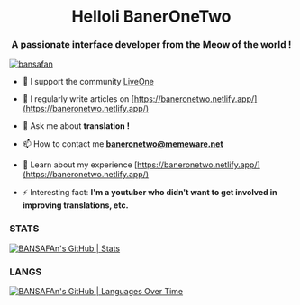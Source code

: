 <h1 align="center">Helloli BanerOneTwo</h1>
<h3 align="center">A passionate interface developer from the Meow of the world !</h3>

<p align="left"> <a href="https://github.com/ryo-ma/github-profile-trophy"><img src="https://github-profile-tropy.vercel.app /?username=bansafan" alt="bansafan" /></a> </p>

- 🤝 I support the community [LiveOne](nyam.com)

- 📝 I regularly write articles on [https://baneronetwo.netlify.app/](https://baneronetwo.netlify.app/)

- 💬 Ask me about **translation !**

- 📫 How to contact me **baneronetwo@memeware.net**

- 📄 Learn about my experience [https://baneronetwo.netlify.app/](https://baneronetwo.netlify.app/)

- ⚡ Interesting fact: **I'm a youtuber who didn't want to get involved in improving translations, etc.**

### STATS
[![BANSAFAn's GitHub | Stats](https://stats.quira.sh/BANSAFAn/github?theme=dark)](https://quira.sh?utm_source=widgets&utm_campaign=BANSAFAn)


### LANGS 

[![BANSAFAn's GitHub | Languages Over Time](https://stats.quira.sh/BANSAFAn/languages-over-time?theme=dark)](https://quira.sh?utm_source=widgets&utm_campaign=BANSAFAn)
